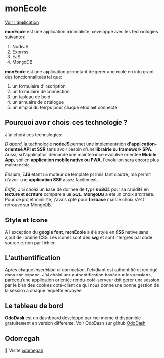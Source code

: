 # monEcole

[Voir l'application](https://monecole-se2r.onrender.com)

**monEcole** est une application minimaliste, developpé avec les technologies suivantes:
 1. NodeJS
 1. Express
 1. EJS
 1. MongoDB

 **monEcole** est une application permetant de gerer une ecole en intergrant des fonctionnaliteés tel que:
 1. un formulaire d'inscription
 1. un formulaire de connection
 1. un tableau de bord
 1. un annuaire de catalogue
 1. un emploi du temps pour chaque etudiant connecté

 ## Pourquoi avoir choisi ces technologie ?
J'ai choisi ces technologies:

_D'abord,_
la technologie **nodeJS** permet une implementation **d'application-orienteé API et SSR** sans avoir besoin d'une **librairie ou framework SPA**.
Aussi, si l'application demande une maintenance evolutive orienteé **Mobile App**, soit en **application mobile native ou PWA**, l'evolution sera encore plus maintenable.

_Ensuite,_
**EJS** etant un moteur de template parmis tant d'autre, ma permit d'avoir une **application SSR** assez facilement.

_Enfin,_
J'ai choisi un base de donnee de type ***noSQL*** pour sa rapidité en **lecture et ecriture** comparé a un ***SQL***. 
**MongoDB** a ete un choix arbitraire. Pour ce projet miniliste, j'avais opté pour **firebase** mais le choix s'est retrouvé sur MongoDB.

## Style et Icone
A l'exception du **google font**, **monEcole** a été stylé en ***CSS*** native sans ajout de librairie CSS.
Les icones sont des **svg** et sont intergrés par code source et non par fichier.

## L'authentification
Apres chaque _inscription et connection_, l'etudiant est authentifié et redirigé dans son espace.
J'ai choisi une authentification basée sur les sessions, parcequ'une application orientée rendu-coté-serveur doit gerer une session par le bien des cookies coté-client ce qui nous donne une bonne gestion de la session a chaque requette envoyée.

## Le tableau de bord
**OdoDash** est un dashboard developpé par moi meme et disponible gratuitement en version differente.
Voir OdoDash sur github [OdoDash](https://github.com/odomegah/OdoDash)



## Odomegah
:link: Visite [odomegah](https://odomegah.com)